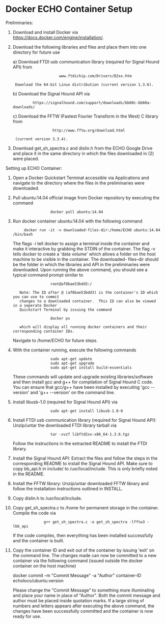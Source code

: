 # Docker ECHO Container Setup

Preliminaries:

1) Download and install Docker via https://docs.docker.com/engine/installation/.

2) Download the following libraries and files and place them into one directory for future use

    a) Download FTDI usb communication library (required for Signal Hound API) from

                            www.ftdichip.com/Drivers/D2xx.htm

        Download the 64-bit Linux distribution (current version 1.3.6).

    b) Download the Signal Hound API via

                https://signalhound.com/support/downloads/bb60c-bb60a-downloads/

    c) Download the FFTW (Fastest Fourier Transform in the West) C library from

                         http://www.fftw.org/download.html

        (current version 3.3.4).

3) Download get_sh_spectra.c and dislin.h from the ECHO Google Drive and place it in the same
    directory in which the files downloaded in (2) were placed.


Setting up ECHO Container:

1) Open a Docker Quickstart Terminal accessible via Applications and navigate to the
    directory where the files in the preliminaries were downloaded.

2) Pull ubuntu:14.04 official image from Docker repository by executing the command

                        docker pull ubuntu:14.04

3) Run docker container ubuntu:14.04 with the following command

            docker run -it -v downloaded-files-dir:/home/ECHO ubuntu:14.04 /bin/bash

    The flags -i tell docker to assign a terminal inside the container and make it interactive
    by grabbing the STDIN of the container.  The flag -v tells docker to create a 'data volume'
    which allows a folder on the host machine to be visible in the container.  The downloaded-
    files-dir should be the folder in which the libraries and API in the preliminaries were
    downloaded.  Upon running the above command, you should see a typical command
    prompt similar to

                        root@af8bae53bdd3:/

          Note: The ID after @ (af8bae53bdd3) is the container's ID which you can use to commit
          changes to a downloaded container.  This ID can also be viewed in a seperate Docker
          Quickstart Terminal by issuing the command

                        docker ps

          which will display all running docker containers and their corresponding container IDs.

    Navigate to /home/ECHO for future steps.

3) With the container running, execute the following commands

                        sudo apt-get update
                        sudo apt-get upgrade
                        sudo apt-get install build-essentials

    These commands will update and upgrade existing libraries/software and then install gcc
    and g++ for compilation of Signal Hound C code.  You can ensure that gcc/g++ have been
    installed by executing 'gcc --version' and 'g++ --version' on the command line.

4) Install libusb-1.0 (required for Signal Hound API) via

                        sudo apt-get install libusb-1.0-0

5) Install FTDI usb communication library (required for Signal Hound API):  
    Unzip/untar the downloaded FTDI library tarball via

                        tar -xvzf libftd2xx-x86_64-1.3.6.tgz

    Follow the instructions in the extracted README to install the FTDI library.

6) Install the Signal Hound API:
    Extract the files and follow the steps in the corresponding README to install the Signal
    Hound API.  Make sure to copy bb_api.h in include/ to /usr/local/include.  This is only
    briefly noted in the README.

7) Install the FFTW library:
    Unzip/untar downloaded FFTW library and follow the installation instructions outlined
    in INSTALL.

8) Copy dislin.h to /usr/local/include.

9) Copy get_sh_spectra.c to /home for permanent storage in the container.  Compile the code via

                     g++ get_sh_spectra.c -o get_sh_spectra -lfftw3 -lbb_api

    If the code compiles, then everything has been installed successfully and the container is built.

10) Copy the container ID and exit out of the container by issuing 'exit' on the command line.  The
    changes made can now be committed to a new container via the following command (issued
    outside the docker container on the host machine)

      docker commit -m "Commit Message" -a "Author" container-ID echoloco/ubuntu:version

    Please change the "Commit Message" to something more illuminating and place your name in
    place of "Author".  Both the commit message and author must be placed inside quotation marks.
    If a large string of numbers and letters appears after executing the above command, the changes
    have been successfully committed and the container is now ready for use.
